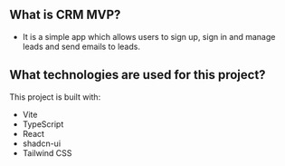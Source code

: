 

## What is CRM MVP?
- It is a simple app which allows users to sign up, sign in and manage leads and send emails to leads.

## What technologies are used for this project?

This project is built with:

- Vite
- TypeScript
- React
- shadcn-ui
- Tailwind CSS



